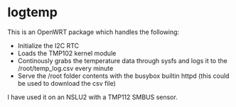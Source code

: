 logtemp
=======

This is an OpenWRT package which handles the following:
 - Initialize the I2C RTC 
 - Loads the TMP102 kernel module
 - Continously grabs the temperature data through sysfs and logs it to the /root/temp_log.csv every minute
 - Serve the /root folder contents with the busybox builtin httpd (this could be used to download the csv file)
 
I have used it on an NSLU2 with a TMP112 SMBUS sensor. 
